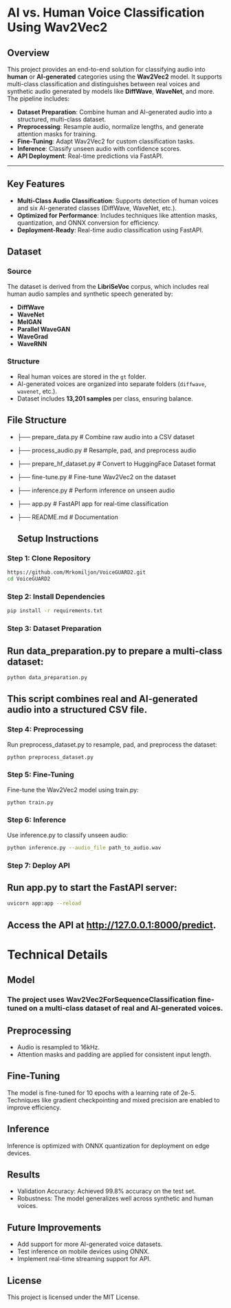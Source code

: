 # AI vs. Human Voice Classification Using Wav2Vec2

## Overview

This project provides an end-to-end solution for classifying audio into **human** or **AI-generated** categories using the **Wav2Vec2** model. It supports multi-class classification and distinguishes between real voices and synthetic audio generated by models like **DiffWave**, **WaveNet**, and more. The pipeline includes:

- **Dataset Preparation**: Combine human and AI-generated audio into a structured, multi-class dataset.
- **Preprocessing**: Resample audio, normalize lengths, and generate attention masks for training.
- **Fine-Tuning**: Adapt Wav2Vec2 for custom classification tasks.
- **Inference**: Classify unseen audio with confidence scores.
- **API Deployment**: Real-time predictions via FastAPI.

---

## Key Features

- **Multi-Class Audio Classification**: Supports detection of human voices and six AI-generated classes (DiffWave, WaveNet, etc.).
- **Optimized for Performance**: Includes techniques like attention masks, quantization, and ONNX conversion for efficiency.
- **Deployment-Ready**: Real-time audio classification using FastAPI.

## Dataset

### **Source**
The dataset is derived from the **LibriSeVoc** corpus, which includes real human audio samples and synthetic speech generated by:
- **DiffWave**
- **WaveNet**
- **MelGAN**
- **Parallel WaveGAN**
- **WaveGrad**
- **WaveRNN**

### **Structure**
- Real human voices are stored in the `gt` folder.
- AI-generated voices are organized into separate folders (`diffwave`, `wavenet`, etc.).
- Dataset includes **13,201 samples** per class, ensuring balance.

## File Structure
* ├── prepare_data.py # Combine raw audio into a CSV dataset 
* ├── process_audio.py # Resample, pad, and preprocess audio
* ├── prepare_hf_dataset.py # Convert to HuggingFace Dataset format
* ├── fine-tune.py # Fine-tune Wav2Vec2 on the dataset 
* ├── inference.py # Perform inference on unseen audio 
* ├── app.py # FastAPI app for real-time classification 
* ├── README.md # Documentation

  ## Setup Instructions

### **Step 1: Clone Repository**
```bash
https://github.com/Mrkomiljon/VoiceGUARD2.git
cd VoiceGUARD2
```
### **Step 2: Install Dependencies**
```bash
pip install -r requirements.txt
```
### **Step 3: Dataset Preparation**
## Run data_preparation.py to prepare a multi-class dataset:

```bash
python data_preparation.py
```
## This script combines real and AI-generated audio into a structured CSV file.

### **Step 4: Preprocessing**
Run preprocess_dataset.py to resample, pad, and preprocess the dataset:

```bash
python preprocess_dataset.py
```
### **Step 5: Fine-Tuning**
Fine-tune the Wav2Vec2 model using train.py:

```bash
python train.py
```
### **Step 6: Inference**
Use inference.py to classify unseen audio:

```bash
python inference.py --audio_file path_to_audio.wav
```
### **Step 7: Deploy API**
## Run app.py to start the FastAPI server:

```bash
uvicorn app:app --reload
```
## Access the API at http://127.0.0.1:8000/predict.

# Technical Details
## Model
### The project uses Wav2Vec2ForSequenceClassification fine-tuned on a multi-class dataset of real and AI-generated voices.
## Preprocessing
* Audio is resampled to 16kHz.
* Attention masks and padding are applied for consistent input length.
## Fine-Tuning
The model is fine-tuned for 10 epochs with a learning rate of 2e-5.
Techniques like gradient checkpointing and mixed precision are enabled to improve efficiency.
## Inference
Inference is optimized with ONNX quantization for deployment on edge devices.
## Results
* Validation Accuracy: Achieved 99.8% accuracy on the test set.
* Robustness: The model generalizes well across synthetic and human voices.
## Future Improvements
- Add support for more AI-generated voice datasets.
- Test inference on mobile devices using ONNX.
- Implement real-time streaming support for API.
## License
This project is licensed under the MIT License.



